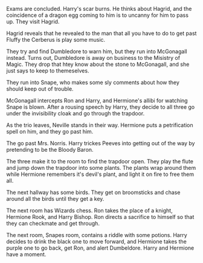Exams are concluded. Harry's scar burns. He thinks about Hagrid, and the
coincidence of a dragon egg coming to him is to uncanny for him to pass up.
They visit Hagrid.

Hagrid reveals that he revealed to the man that all you have to do to get past
Fluffy the Cerberus is play some music.

They try and find Dumbledore to warn him, but they run into McGonagall instead.
Turns out, Dumbledore is away on business to the Misistry of Magic. They drop
that htey know about the stone to McGonagall, and she just says to keep to
themeselves.

They run into Snape, who makes some sly comments about how they should keep out
of trouble.

McGonagall intercepts Ron and Harry, and Hermione's allibi for watching Snape
is blown. After a rousing speech by Harry, they decide to all three go under
the invisibility cloak and go through the trapdoor.

As the trio leaves, Neville stands in their way. Hermione puts a petrification
spell on him, and they go past him.

The go past Mrs. Norris. Harry trickes Peeves into getting out of the way by
pretending to be the Bloody Baron.

The three make it to the room to find the trapdoor open. They play the flute
and jump down the trapdoor into some plants. The plants wrap around them while
Hermione remembers it's devil's plant, and light it on fire to free them all.

The next hallway has some birds. They get on broomsticks and chase around all
the birds until they get a key.

The next room has Wizards chess. Ron takes the place of a knight, Hermione
Rook, and Harry Bishop. Ron directs a sacrifice to himself so that they can
checkmate and get through.

The next room, Snapes room, contains a riddle with some potions. Harry decides
to drink the black one to move forward, and Hermione takes the purple one to go
back, get Ron, and alert Dumbeldore. Harry and Hermione have a moment.
